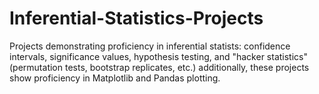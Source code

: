 # Inferential-Statistics-Projects 
Projects demonstrating proficiency in inferential statists: confidence intervals, significance values, hypothesis testing, and "hacker statistics" (permutation tests, bootstrap replicates, etc.)
additionally, these projects show proficiency in Matplotlib and Pandas plotting.
